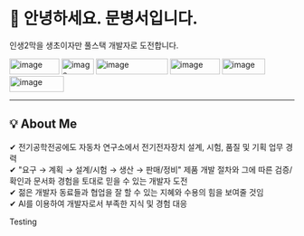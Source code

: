 
<h1> 👋 안녕하세요. 문병서입니다.</h1>

<p>인생2막을 생초이자만 풀스택 개발자로 도전합니다.</p>  
<img width="88" height="28" alt="image" src="https://github.com/user-attachments/assets/9734ec42-f43d-4202-b4ff-d438ba4149b4" />
<img width="57" height="28" alt="image" src="https://github.com/user-attachments/assets/08beaee3-6ff7-4431-bb64-faacccd644df" />
<img width="127" height="28" alt="image" src="https://github.com/user-attachments/assets/50fe9081-70f8-4ee3-a3d5-590298c324f8" />
<img width="88" height="28" alt="image" src="https://github.com/user-attachments/assets/39e4f1e0-3c92-401c-b6b6-6cff66c8888c" />
<img width="76" height="28" alt="image" src="https://github.com/user-attachments/assets/acd92fc7-6b8b-49f1-a090-73f39f5b389a" />
<img width="96" height="28" alt="image" src="https://github.com/user-attachments/assets/26b4c50a-0d9f-4a65-ab21-a6f40bf20d16" />


<hr>

<h2>💡 About Me</h2>
 ✔ 전기공학전공에도 자동차 연구소에서 전기전자장치 설계, 시험, 품질 및 기획 업무 경력<br>
 ✔ "요구 → 계획 → 설계/시험 → 생산 → 판매/정비" 제품 개발 절차와 그에 따른 검증/확인과 문서화 경험을 토대로 믿을 수 있는 개발자 도전<br> 
 ✔ 젊은 개발자 동료들과 협업을 잘 할 수 있는 지혜와 수용의 힘을 보여줄 것임<br>
 ✔ AI를 이용하여 개발자로서 부족한 지식 및 경험 대응
 




Testing
<!--
**Byoungseo-Moon/Byoungseo-Moon** is a ✨ _special_ ✨ repository because its `README.md` (this file) appears on your GitHub profile.

Here are some ideas to get you started:

- 🔭 I’m currently working on ...
- 🌱 I’m currently learning ...
- 👯 I’m looking to collaborate on ...
- 🤔 I’m looking for help with ...
- 💬 Ask me about ...
- 📫 How to reach me: ...
- 😄 Pronouns: ...
- ⚡ Fun fact: ...
-->
